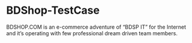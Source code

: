 # BDShop-TestCase
BDSHOP.COM is an e-commerce adventure of “BDSP IT” for the Internet and it’s operating with few professional dream driven team members. 
